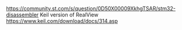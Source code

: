 
https://community.st.com/s/question/0D50X00009XkhgTSAR/stm32-disassembler 
Keil version of RealView
https://www.keil.com/download/docs/314.asp
